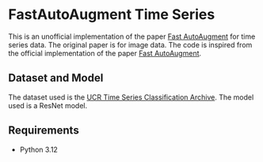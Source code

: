 # FastAutoAugment Time Series

This is an unofficial implementation of the paper [Fast AutoAugment](https://arxiv.org/abs/1905.00397) for time series data. The original paper is for image data. The code is inspired from the official implementation of the paper [Fast AutoAugment](https://github.com/kakaobrain/fast-autoaugment).

## Dataset and Model

The dataset used is the [UCR Time Series Classification Archive](https://www.cs.ucr.edu/~eamonn/time_series_data_2018/). The model used  is a ResNet model. 

## Requirements

- Python 3.12